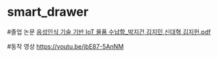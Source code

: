 # smart_drawer

#졸업 논문
[음성인식 기술 기반 IoT 물품 수납함_박지건,김지민,신대혁,김지헌.pdf](https://github.com/JiMin4210/smart_drawer/files/10410340/IoT._.pdf)

#동작 영상
https://youtu.be/jbE87-5AnNM
